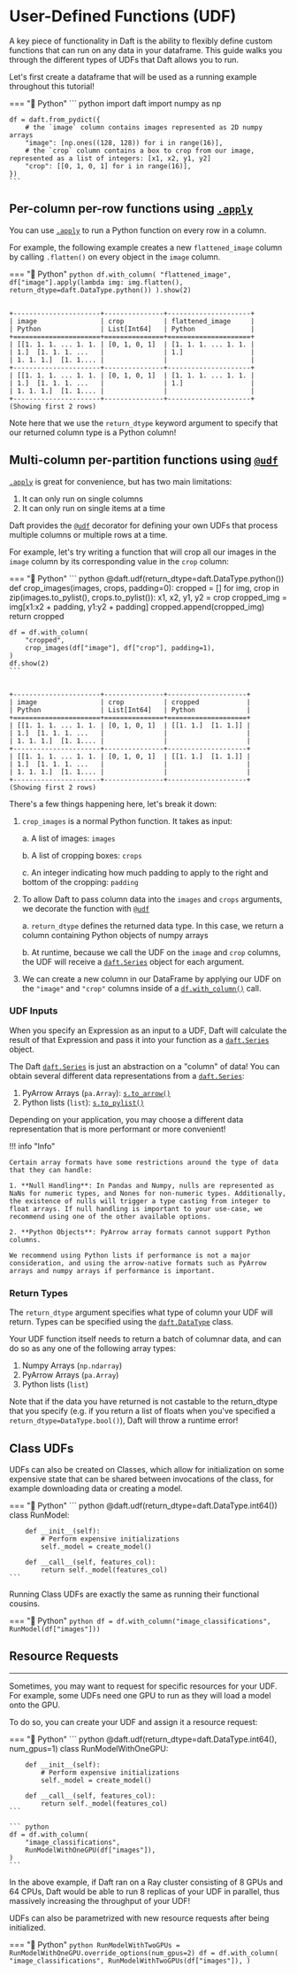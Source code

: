 # User-Defined Functions (UDF)

A key piece of functionality in Daft is the ability to flexibly define custom functions that can run on any data in your dataframe. This guide walks you through the different types of UDFs that Daft allows you to run.

Let's first create a dataframe that will be used as a running example throughout this tutorial!

=== "🐍 Python"
    ``` python
    import daft
    import numpy as np

    df = daft.from_pydict({
        # the `image` column contains images represented as 2D numpy arrays
        "image": [np.ones((128, 128)) for i in range(16)],
        # the `crop` column contains a box to crop from our image, represented as a list of integers: [x1, x2, y1, y2]
        "crop": [[0, 1, 0, 1] for i in range(16)],
    })
    ```


## Per-column per-row functions using [`.apply`](https://www.getdaft.io/projects/docs/en/stable/api_docs/doc_gen/expression_methods/daft.Expression.apply.html)

You can use [`.apply`](https://www.getdaft.io/projects/docs/en/stable/api_docs/doc_gen/expression_methods/daft.Expression.apply.html) to run a Python function on every row in a column.

For example, the following example creates a new `flattened_image` column by calling `.flatten()` on every object in the `image` column.

=== "🐍 Python"
    ``` python
    df.with_column(
        "flattened_image",
        df["image"].apply(lambda img: img.flatten(), return_dtype=daft.DataType.python())
    ).show(2)
    ```

``` {title="Output"}

+----------------------+---------------+---------------------+
| image                | crop          | flattened_image     |
| Python               | List[Int64]   | Python              |
+======================+===============+=====================+
| [[1. 1. 1. ... 1. 1. | [0, 1, 0, 1]  | [1. 1. 1. ... 1. 1. |
| 1.]  [1. 1. 1. ...   |               | 1.]                 |
| 1. 1. 1.]  [1. 1.... |               |                     |
+----------------------+---------------+---------------------+
| [[1. 1. 1. ... 1. 1. | [0, 1, 0, 1]  | [1. 1. 1. ... 1. 1. |
| 1.]  [1. 1. 1. ...   |               | 1.]                 |
| 1. 1. 1.]  [1. 1.... |               |                     |
+----------------------+---------------+---------------------+
(Showing first 2 rows)
```

Note here that we use the `return_dtype` keyword argument to specify that our returned column type is a Python column!

## Multi-column per-partition functions using [`@udf`](https://www.getdaft.io/projects/docs/en/stable/api_docs/udf.html#creating-udfs)

[`.apply`](https://www.getdaft.io/projects/docs/en/stable/api_docs/doc_gen/expression_methods/daft.Expression.apply.html) is great for convenience, but has two main limitations:

1. It can only run on single columns
2. It can only run on single items at a time

Daft provides the [`@udf`](https://www.getdaft.io/projects/docs/en/stable/api_docs/udf.html#creating-udfs) decorator for defining your own UDFs that process multiple columns or multiple rows at a time.

For example, let's try writing a function that will crop all our images in the `image` column by its corresponding value in the `crop` column:

=== "🐍 Python"
    ``` python
    @daft.udf(return_dtype=daft.DataType.python())
    def crop_images(images, crops, padding=0):
        cropped = []
        for img, crop in zip(images.to_pylist(), crops.to_pylist()):
            x1, x2, y1, y2 = crop
            cropped_img = img[x1:x2 + padding, y1:y2 + padding]
            cropped.append(cropped_img)
        return cropped

    df = df.with_column(
        "cropped",
        crop_images(df["image"], df["crop"], padding=1),
    )
    df.show(2)
    ```

``` {title="Output"}

+----------------------+---------------+--------------------+
| image                | crop          | cropped            |
| Python               | List[Int64]   | Python             |
+======================+===============+====================+
| [[1. 1. 1. ... 1. 1. | [0, 1, 0, 1]  | [[1. 1.]  [1. 1.]] |
| 1.]  [1. 1. 1. ...   |               |                    |
| 1. 1. 1.]  [1. 1.... |               |                    |
+----------------------+---------------+--------------------+
| [[1. 1. 1. ... 1. 1. | [0, 1, 0, 1]  | [[1. 1.]  [1. 1.]] |
| 1.]  [1. 1. 1. ...   |               |                    |
| 1. 1. 1.]  [1. 1.... |               |                    |
+----------------------+---------------+--------------------+
(Showing first 2 rows)
```

There's a few things happening here, let's break it down:

1. `crop_images` is a normal Python function. It takes as input:

    a. A list of images: `images`

    b. A list of cropping boxes: `crops`

    c. An integer indicating how much padding to apply to the right and bottom of the cropping: `padding`

2. To allow Daft to pass column data into the `images` and `crops` arguments, we decorate the function with [`@udf`](https://www.getdaft.io/projects/docs/en/stable/api_docs/udf.html#creating-udfs)

    a. `return_dtype` defines the returned data type. In this case, we return a column containing Python objects of numpy arrays

    b. At runtime, because we call the UDF on the `image` and `crop` columns, the UDF will receive a [`daft.Series`](https://www.getdaft.io/projects/docs/en/stable/api_docs/series.html#daft.Series) object for each argument.

3. We can create a new column in our DataFrame by applying our UDF on the `"image"` and `"crop"` columns inside of a [`df.with_column()`](https://www.getdaft.io/projects/docs/en/stable/api_docs/doc_gen/dataframe_methods/daft.DataFrame.with_column.html#daft.DataFrame.with_column) call.

### UDF Inputs


When you specify an Expression as an input to a UDF, Daft will calculate the result of that Expression and pass it into your function as a [`daft.Series`](https://www.getdaft.io/projects/docs/en/stable/api_docs/series.html#daft.Series) object.

The Daft [`daft.Series`](https://www.getdaft.io/projects/docs/en/stable/api_docs/series.html#daft.Series) is just an abstraction on a "column" of data! You can obtain several different data representations from a [`daft.Series`](https://www.getdaft.io/projects/docs/en/stable/api_docs/series.html#daft.Series):

1. PyArrow Arrays (`pa.Array`): [`s.to_arrow()`](https://www.getdaft.io/projects/docs/en/stable/api_docs/series.html#daft.Series.to_arrow)
2. Python lists (`list`): [`s.to_pylist()`](https://www.getdaft.io/projects/docs/en/stable/api_docs/series.html#daft.Series.to_pylist)

Depending on your application, you may choose a different data representation that is more performant or more convenient!

!!! info "Info"

    Certain array formats have some restrictions around the type of data that they can handle:

    1. **Null Handling**: In Pandas and Numpy, nulls are represented as NaNs for numeric types, and Nones for non-numeric types. Additionally, the existence of nulls will trigger a type casting from integer to float arrays. If null handling is important to your use-case, we recommend using one of the other available options.

    2. **Python Objects**: PyArrow array formats cannot support Python columns.

    We recommend using Python lists if performance is not a major consideration, and using the arrow-native formats such as PyArrow arrays and numpy arrays if performance is important.

### Return Types

The `return_dtype` argument specifies what type of column your UDF will return. Types can be specified using the [`daft.DataType`](https://www.getdaft.io/projects/docs/en/stable/api_docs/datatype.html#daft.DataType) class.

Your UDF function itself needs to return a batch of columnar data, and can do so as any one of the following array types:

1. Numpy Arrays (`np.ndarray`)
2. PyArrow Arrays (`pa.Array`)
3. Python lists (`list`)

Note that if the data you have returned is not castable to the return_dtype that you specify (e.g. if you return a list of floats when you've specified a `return_dtype=DataType.bool()`), Daft will throw a runtime error!

## Class UDFs

UDFs can also be created on Classes, which allow for initialization on some expensive state that can be shared between invocations of the class, for example downloading data or creating a model.

=== "🐍 Python"
    ``` python
    @daft.udf(return_dtype=daft.DataType.int64())
    class RunModel:

        def __init__(self):
            # Perform expensive initializations
            self._model = create_model()

        def __call__(self, features_col):
            return self._model(features_col)
    ```

Running Class UDFs are exactly the same as running their functional cousins.

=== "🐍 Python"
    ``` python
    df = df.with_column("image_classifications", RunModel(df["images"]))
    ```

## Resource Requests
-----------------

Sometimes, you may want to request for specific resources for your UDF. For example, some UDFs need one GPU to run as they will load a model onto the GPU.

To do so, you can create your UDF and assign it a resource request:

=== "🐍 Python"
    ``` python
    @daft.udf(return_dtype=daft.DataType.int64(), num_gpus=1)
    class RunModelWithOneGPU:

        def __init__(self):
            # Perform expensive initializations
            self._model = create_model()

        def __call__(self, features_col):
            return self._model(features_col)
    ```

    ``` python
    df = df.with_column(
        "image_classifications",
        RunModelWithOneGPU(df["images"]),
    )
    ```

In the above example, if Daft ran on a Ray cluster consisting of 8 GPUs and 64 CPUs, Daft would be able to run 8 replicas of your UDF in parallel, thus massively increasing the throughput of your UDF!

UDFs can also be parametrized with new resource requests after being initialized.

=== "🐍 Python"
    ``` python
    RunModelWithTwoGPUs = RunModelWithOneGPU.override_options(num_gpus=2)
    df = df.with_column(
        "image_classifications",
        RunModelWithTwoGPUs(df["images"]),
    )
    ```